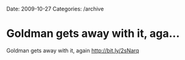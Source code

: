 Date: 2009-10-27
Categories: /archive

# Goldman gets away with it, aga...

Goldman gets away with it, again <a href="http://bit.ly/2sNarq" rel="nofollow">http://bit.ly/2sNarq</a>
